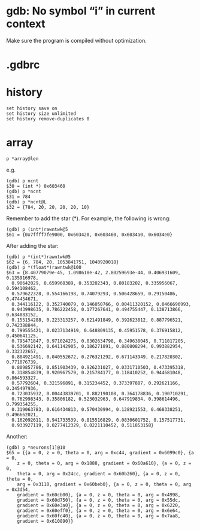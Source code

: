 # gdb: No symbol “i” in current context

Make sure the program is compiled without optimization.

# .gdbrc

# history

    set history save on
    set history size unlimited
    set history remove-duplicates 0
    
# array

    p *array@len

e.g.

    (gdb) p ncnt
    $30 = (int *) 0x603460
    (gdb) p *ncnt
    $31 = 784
    (gdb) p *ncnt@L
    $32 = {784, 20, 20, 20, 20, 10}

Remember to add the star (*). For example, the following is wrong:

    (gdb) p (int*)rawntwk@5
    $61 = {0x7ffff7fe9000, 0x603420, 0x603460, 0x6034a0, 0x6034e0}

After adding the star:

```
(gdb) p *(int*)rawntwk@5
$62 = {6, 784, 20, 1053841751, 1040920018}
(gdb) p *(float*)rawntwk@100
$63 = {8.40779079e-45, 1.098618e-42, 2.80259693e-44, 0.406931609, 0.135916978, 
  0.90642029, 0.659960389, 0.353202343, 0.80183202, 0.335956067, 0.594108462, 
  0.579622328, 0.554166198, 0.74079293, 0.506428659, 0.29150486, 0.474454671, 
  0.344116122, 0.352740079, 0.146050766, 0.00411320152, 0.0466696993, 
  0.943998635, 0.786222458, 0.177267641, 0.494755447, 0.138713866, 0.634083152, 
  0.155154288, 0.223313257, 0.621491849, 0.392623812, 0.887796521, 0.742388844, 
  0.799555421, 0.0237134919, 0.648809135, 0.45951578, 0.376915812, 0.450641125, 
  0.795471847, 0.971024275, 0.0302634798, 0.349638045, 0.711817205, 
  0.536692142, 0.641142905, 0.186271891, 0.880808294, 0.993882954, 0.332322657, 
  0.884921491, 0.040552672, 0.276321292, 0.671143949, 0.217820302, 0.771076739, 
  0.809857786, 0.851903439, 0.926231027, 0.0331710503, 0.473395318, 
  0.318854839, 0.920967579, 0.215784177, 0.118410252, 0.944681048, 0.864593327, 
  0.57792604, 0.321596891, 0.315234452, 0.373397887, 0.292621166, 0.345497936, 
  0.723035932, 0.00443839701, 0.882190108, 0.364178836, 0.190710291, 
  0.762998343, 0.35806182, 0.523032963, 0.647919834, 0.398614496, 0.799354255, 
  0.319063783, 0.616434813, 0.570430994, 0.128921553, 0.468338251, 0.496662021, 
  0.162092611, 0.941733539, 0.815516829, 0.0830601752, 0.157517731, 
  0.933927119, 0.0277412329, 0.0221110452, 0.511853158}
```

Another:

```
(gdb) p *neurons[1]@10
$65 = {{a = 0, z = 0, theta = 0, arg = 0xc44, gradient = 0x6099c0}, {a = 0, 
    z = 0, theta = 0, arg = 0x1888, gradient = 0x60a610}, {a = 0, z = 0, 
    theta = 0, arg = 0x24cc, gradient = 0x60b260}, {a = 0, z = 0, theta = 0, 
    arg = 0x3110, gradient = 0x60beb0}, {a = 0, z = 0, theta = 0, arg = 0x3d54, 
    gradient = 0x60cb00}, {a = 0, z = 0, theta = 0, arg = 0x4998, 
    gradient = 0x60d750}, {a = 0, z = 0, theta = 0, arg = 0x55dc, 
    gradient = 0x60e3a0}, {a = 0, z = 0, theta = 0, arg = 0x6220, 
    gradient = 0x60eff0}, {a = 0, z = 0, theta = 0, arg = 0x6e64, 
    gradient = 0x60fc40}, {a = 0, z = 0, theta = 0, arg = 0x7aa8, 
    gradient = 0x610890}}
```
